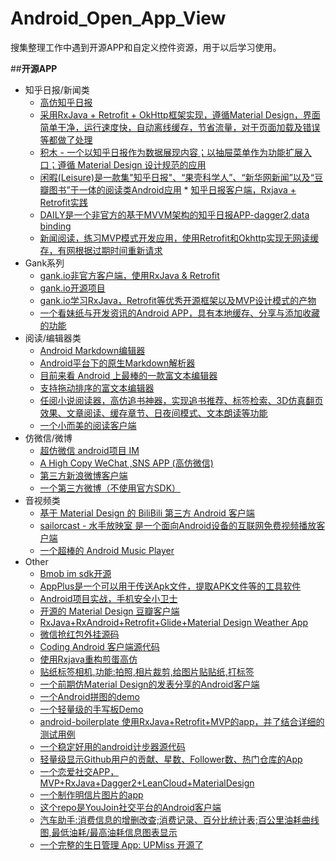 # Android_Open_App_View
搜集整理工作中遇到开源APP和自定义控件资源，用于以后学习使用。

##**开源APP**

* 知乎日报/新闻类
	* [高仿知乎日报](https://github.com/iKrelve/KuaiHu)
	* [采用RxJava + Retrofit + OkHttp框架实现，遵循Material Design，界面简单干净，运行速度快，自动离线缓存，节省流量，对于页面加载及错误等都做了处理](https://github.com/laucherish/PureZhihuD)
	* [积木 - 一个以知乎日报作为数据展现内容；以抽屉菜单作为功能扩展入口；遵循 Material Design 设计规范的应用](https://github.com/tangqi92/BuildingBlocks/blob/dev/README.z.md)
	* [闲暇(Leisure)是一款集"知乎日报"、“果壳科学人”、“新华网新闻”以及“豆瓣图书”于一体的阅读类Android应用](https://github.com/MummyDing/Leisure) * [知乎日报客户端，Rxjava + Retrofit实践](https://github.com/Runpop/RxZhihuPager)
	* [DAILY是一个非官方的基于MVVM架构的知乎日报APP-dagger2,data binding](https://github.com/liuguangqiang/Idaily)
	* [新闻阅读，练习MVP模式开发应用，使用Retrofit和Okhttp实现无网读缓存，有网根据过期时间重新请求](https://github.com/oubowu/OuNews)
* Gank系列
	* [gank.io非官方客户端，使用RxJava & Retrofit](https://github.com/drakeet/Meizhi)
	* [gank.io开源项目](https://github.com/oxoooo/mr-mantou-android)
	* [gank.io学习RxJava，Retrofit等优秀开源框架以及MVP设计模式的产物](https://github.com/Panl/Gank.io)
	* [一个看妹纸与开发资讯的Android APP，具有本地缓存、分享与添加收藏的功能](https://github.com/IvorHu/RealStuff) 
* 阅读/编辑器类
	* [Android Markdown编辑器](https://github.com/qinci/MarkdownEditors)   
	* [Android平台下的原生Markdown解析器](https://github.com/zzhoujay/Markdown)
	* [目前来看 Android 上最棒的一款富文本编辑器](https://github.com/wasabeef/richeditor-android)
	* [支持拖动排序的富文本编辑器](https://github.com/Hitomis/SortRichEditor)
	* [任阅小说阅读器，高仿追书神器，实现追书推荐、标签检索、3D仿真翻页效果、文章阅读、缓存章节、日夜间模式、文本朗读等功能](https://github.com/JustWayward/BookReader)
	* [一个小而美的阅读客户端](https://github.com/YiuChoi/MicroReader)
*  仿微信/微博
	* [超仿微信 android项目 IM](https://github.com/huangfangyi/FanXin2.0_IM)
	* [A High Copy WeChat ,SNS APP (高仿微信)](https://github.com/motianhuo/wechat) 
	* [第三方新浪微博客户端](https://github.com/andforce/iBeebo)
	* [一个第三方微博（不使用官方SDK）](http://werb.github.io/2016/09/11/%E4%B8%9A%E4%BD%99%E6%97%B6%E9%97%B4%E5%86%99%E4%BA%86%E4%B8%80%E4%B8%AA%E7%AC%AC%E4%B8%89%E6%96%B9%E5%BE%AE%E5%8D%9A%EF%BC%88%E4%B8%8D%E4%BD%BF%E7%94%A8%E5%AE%98%E6%96%B9SDK%EF%BC%89/)
* 音视频类
	* [基于 Material Design 的 BiliBili 第三方 Android 客户端](https://github.com/Qixingchen/MD-BiliBili)
	* [sailorcast - 水手放映室 是一个面向Android设备的互联网免费视频播放客户端](https://github.com/fire3/sailorcast)
	* [一个超棒的 Android Music Player](https://github.com/ryanhoo/StylishMusicPlayer)
* Other
	* [Bmob im sdk开源](https://github.com/bmob/bmob-android-im-sdk)
	* [AppPlus是一个可以用于传送Apk文件，提取APK文件等的工具软件](https://github.com/maoruibin/AppPlus/blob/master/doc/README_CN.md)
	* [Android项目实战，手机安全小卫士](https://github.com/msAndroid/MobileSafer)
	* [开源的 Material Design 豆瓣客户端](https://github.com/DreaminginCodeZH/Douya)
	* [RxJava+RxAndroid+Retrofit+Glide+Material Design Weather App](https://github.com/xcc3641/SeeWeather)
	* [微信抢红包外挂源码](https://github.com/lendylongli/qianghongbao)
	* [Coding Android 客户端源代码](https://coding.net/u/coding/p/Coding-Android/git)
	* [使用Rxjava重构煎蛋高仿](https://github.com/ZhaoKaiQiang/JianDanRxJava)
	* [贴纸标签相机,功能:拍照,相片裁剪,给图片贴贴纸,打标签](https://github.com/Skykai521/StickerCamera)
	* [一个前期仿Material Design的发表分享的Android客户端](https://github.com/jiyiren/mjoke)
	* [一个Android拼图的demo](https://github.com/newtonker/JigsawDemo)
	* [一个轻量级的手写板Demo](https://github.com/SmartDengg/SmartDrawing)
	* [android-boilerplate 使用RxJava+Retrofit+MVP的app，并了结合详细的测试用例](https://github.com/hitherejoe/Android-Boilerplate)
	* [一个稳定好用的android计步器源代码](https://github.com/xfmax/BasePedo)
	* [轻量级显示Github用户的贡献、星数、Follower数、热门仓库的App](https://github.com/Nightonke/GithubWidget/blob/master/README-ZH.md)
	* [一个恋爱社交APP，MVP+RxJava+Dagger2+LeanCloud+MaterialDesign ](https://github.com/rogerou/Baby)
	* [一个制作明信片图片的app](https://github.com/hugeterry/superXingPostCard)
	* [这个repo是YouJoin社交平台的Android客户端](https://github.com/FreedomZZQ/YouJoin-Android)
	* [汽车助手:消费信息的增删改查;消费记录、百分比统计表;百公里油耗曲线图,最低油耗/最高油耗信息图表显示](https://github.com/qyxxjd/CarAssistant)
	* [一个完整的生日管理 App: UPMiss 开源了](https://github.com/qiujuer/UPMiss)

